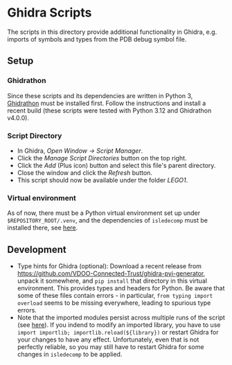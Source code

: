# Ghidra Scripts

The scripts in this directory provide additional functionality in Ghidra, e.g. imports of symbols and types from the PDB debug symbol file.

## Setup

### Ghidrathon
Since these scripts and its dependencies are written in Python 3, [Ghidrathon](https://github.com/mandiant/Ghidrathon) must be installed first. Follow the instructions and install a recent build (these scripts were tested with Python 3.12 and Ghidrathon v4.0.0).

### Script Directory
- In Ghidra, _Open Window -> Script Manager_.
- Click the _Manage Script Directories_ button on the top right.
- Click the _Add_ (Plus icon) button and select this file's parent directory.
- Close the window and click the _Refresh_ button.
- This script should now be available under the folder _LEGO1_.

### Virtual environment
As of now, there must be a Python virtual environment set up under `$REPOSITORY_ROOT/.venv`, and the dependencies of `isledecomp` must be installed there, see [here](../README.md#tooling).

## Development
- Type hints for Ghidra (optional): Download a recent release from https://github.com/VDOO-Connected-Trust/ghidra-pyi-generator,
  unpack it somewhere, and `pip install` that directory in this virtual environment. This provides types and headers for Python.
  Be aware that some of these files contain errors - in particular, `from typing import overload` seems to be missing everywhere, leading to spurious type errors.
- Note that the imported modules persist across multiple runs of the script (see [here](https://github.com/mandiant/Ghidrathon/issues/103)).
  If you indend to modify an imported library, you have to use `import importlib; importlib.reload(${library})` or restart Ghidra for your changes to have any effect. Unfortunately, even that is not perfectly reliable, so you may still have to restart Ghidra for some changes in `isledecomp` to be applied.
